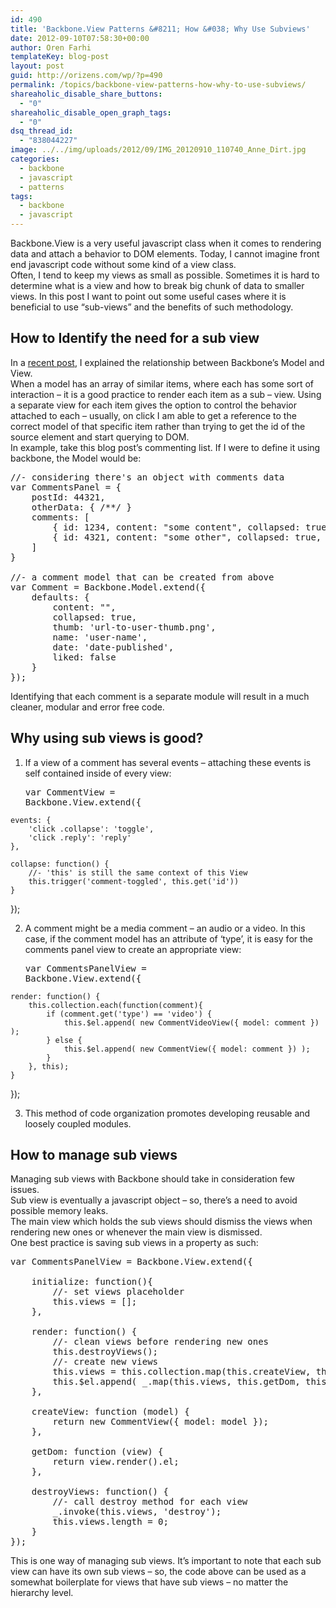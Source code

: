 ```yaml
---
id: 490
title: 'Backbone.View Patterns &#8211; How &#038; Why Use Subviews'
date: 2012-09-10T07:58:30+00:00
author: Oren Farhi 
templateKey: blog-post
layout: post
guid: http://orizens.com/wp/?p=490
permalink: /topics/backbone-view-patterns-how-why-to-use-subviews/
shareaholic_disable_share_buttons:
  - "0"
shareaholic_disable_open_graph_tags:
  - "0"
dsq_thread_id:
  - "838044227"
image: ../../img/uploads/2012/09/IMG_20120910_110740_Anne_Dirt.jpg
categories:
  - backbone
  - javascript
  - patterns
tags:
  - backbone
  - javascript
---
```

Backbone.View is a very useful javascript class when it comes to rendering data and attach a behavior to DOM elements. Today, I cannot imagine front end javascript code without some kind of a view class.   
Often, I tend to keep my views as small as possible. Sometimes it is hard to determine what is a view and how to break big chunk of data to smaller views. In this post I want to point out some useful cases where it is beneficial to use &#8220;sub-views&#8221; and the benefits of such methodology.<!--more-->

<!--RndAds-->

## How to Identify the need for a sub view

In a <a title="Backbone.View Patterns – The Relationship with “Model”" href="http://orizens.com/wp/topics/backbone-view-patterns-the-relationship-with-model/" target="_blank">recent post</a>, I explained the relationship between Backbone&#8217;s Model and View.   
When a model has an array of similar items, where each has some sort of interaction &#8211; it is a good practice to render each item as a sub &#8211; view. Using a separate view for each item gives the option to control the behavior attached to each &#8211; usually, on click I am able to get a reference to the correct model of that specific item rather than trying to get the id of the source element and start querying to DOM.   
In example, take this blog post&#8217;s commenting list. If I were to define it using backbone, the Model would be:

<pre class="brush: js">//- considering there's an object with comments data
var CommentsPanel = {
	postId: 44321,
	otherData: { /**/ }
	comments: [
		{ id: 1234, content: "some content", collapsed: true, name: "oren" }
		{ id: 4321, content: "some other", collapsed: true, name: "bill" }
	]
}

//- a comment model that can be created from above
var Comment = Backbone.Model.extend({
	defaults: {
		content: "",
		collapsed: true,
		thumb: 'url-to-user-thumb.png',
		name: 'user-name',
		date: 'date-published',
		liked: false
	}
});</pre>

Identifying that each comment is a separate module will result in a much cleaner, modular and error free code.

## Why using sub views is good?

  1. If a view of a comment has several events &#8211; attaching these events is self contained inside of every view: <pre class="brush:javascript">var CommentView = Backbone.View.extend({
	
	events: {
		'click .collapse': 'toggle',
		'click .reply': 'reply'
	},

	collapse: function() {
		//- 'this' is still the same context of this View
		this.trigger('comment-toggled', this.get('id'))
	}

});
</pre>

  2. A comment might be a media comment &#8211; an audio or a video. In this case, if the comment model has an attribute of &#8216;type&#8217;, it is easy for the comments panel view to create an appropriate view: <pre class="brush:javascript">var CommentsPanelView = Backbone.View.extend({
	
	render: function() {
		this.collection.each(function(comment){
			if (comment.get('type') == 'video') {
				this.$el.append( new CommentVideoView({ model: comment }) );
			} else {
				this.$el.append( new CommentView({ model: comment }) );
			}
		}, this);
	}

});
</pre>

  3. This method of code organization promotes developing reusable and loosely coupled modules.

## How to manage sub views

Managing sub views with Backbone should take in consideration few issues.   
Sub view is eventually a javascript object &#8211; so, there&#8217;s a need to avoid possible memory leaks.   
The main view which holds the sub views should dismiss the views when rendering new ones or whenever the main view is dismissed.   
One best practice is saving sub views in a property as such:

<pre class="brush:js">var CommentsPanelView = Backbone.View.extend({
	
	initialize: function(){
		//- set views placeholder
		this.views = [];
	},

	render: function() {
		//- clean views before rendering new ones
		this.destroyViews();
		//- create new views
		this.views = this.collection.map(this.createView, this);
		this.$el.append( _.map(this.views, this.getDom, this) );
	},

	createView: function (model) {
		return new CommentView({ model: model });
	}, 

	getDom: function (view) {
		return view.render().el;
	}, 

	destroyViews: function() {
		//- call destroy method for each view
		_.invoke(this.views, 'destroy');
		this.views.length = 0;
	}
});
</pre>

<!--RndAds-->

This is one way of managing sub views. It&#8217;s important to note that each sub view can have its own sub views &#8211; so, the code above can be used as a somewhat boilerplate for views that have sub views &#8211; no matter the hierarchy level.

<!--RndAds-->